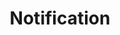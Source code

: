 ---
layout: pattern.njk
key: notification-legacy_fr
title: Notification
parent: components-legacy_fr
image: legacy/overview/notification.webp
keywords: 
order: 170
availablelanguages: 
    - de
    - en
---